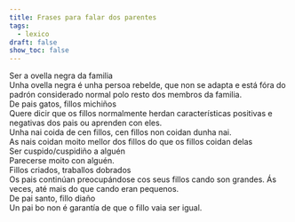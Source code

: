 ```yaml
---
title: Frases para falar dos parentes
tags:
  - lexico
draft: false
show_toc: false
---
```

<e-card color="1">
  <div>Ser a ovella negra da familia</div>
  <div>Unha ovella negra é unha persoa rebelde, que non se adapta e está fóra do padrón considerado normal polo resto dos membros da familia.</div>
</e-card>

<e-card color="2">
  <div>De pais gatos, fillos michiños</div>
  <div>Quere dicir que os fillos normalmente herdan características positivas e negativas dos pais ou aprenden con eles.</div>
</e-card>

<e-card color="3">
  <div>Unha nai coida de cen fillos, cen fillos non coidan dunha nai.</div>
  <div>As nais coidan moito mellor dos fillos do que os fillos coidan delas</div>
</e-card>

<e-card color="4">
  <div>Ser cuspido/cuspidiño a alguén</div>
  <div>Parecerse moito con alguén.</div>
</e-card>

<e-card color="5">
  <div>Fillos criados, traballos dobrados</div>
  <div>Os pais continúan preocupándose cos seus fillos cando son grandes. Ás veces, até mais do que cando eran pequenos.</div>
</e-card>

<e-card color="6">
  <div>De pai santo, fillo diaño</div>
  <div>Un pai bo non é garantía de que o fillo vaia ser igual. </div>
</e-card>
